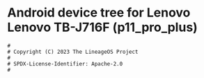 # Android device tree for Lenovo Lenovo TB-J716F (p11_pro_plus)

```
#
# Copyright (C) 2023 The LineageOS Project
#
# SPDX-License-Identifier: Apache-2.0
#
```
